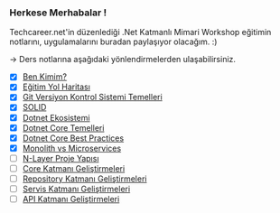 ### Herkese Merhabalar !

Techcareer.net'in düzenlediği .Net Katmanlı Mimari Workshop eğitimin notlarını, uygulamalarını buradan paylaşıyor olacağım. :)

-> Ders notlarına aşağıdaki yönlendirmelerden ulaşabilirsiniz.

- [x] [Ben Kimim?](https://github.com/KardelRuveyda/dotnet-techcareer-workshop/blob/master/ben-kimim.md)
- [x] [Eğitim Yol Haritası](https://github.com/KardelRuveyda/dotnet-techcareer-workshop/blob/master/roadmap.md)
- [x] [Git Versiyon Kontrol Sistemi Temelleri](https://github.com/KardelRuveyda/dotnet-techcareer-workshop/blob/master/git-101.md)
- [x] [SOLID](https://github.com/KardelRuveyda/dotnet-techcareer-workshop/blob/master/solid.md)
- [x] [Dotnet Ekosistemi](https://github.com/KardelRuveyda/dotnet-techcareer-workshop/blob/master/dotnetekosistemi.md)
- [x] [Dotnet Core Temelleri](https://github.com/KardelRuveyda/dotnet-techcareer-workshop/blob/master/dotnetcore-basic.md)
- [x] [Dotnet Core Best Practices](https://github.com/KardelRuveyda/dotnet-techcareer-workshop/blob/master/dotnet-core-best-practices.md)
- [x] [Monolith vs Microservices](https://github.com/KardelRuveyda/dotnet-techcareer-workshop/blob/master/monolith-microservices.md)
- [ ] [N-Layer Proje Yapısı](https://github.com/KardelRuveyda/dotnet-techcareer-workshop/blob/master/nlayer.md)
- [ ] [Core Katmanı Geliştirmeleri](https://github.com/KardelRuveyda/dotnet-techcareer-workshop/blob/master/core.md)
- [ ] [Repository Katmanı Geliştirmeleri](https://github.com/KardelRuveyda/dotnet-techcareer-workshop/blob/master/repository.md)
- [ ] [Servis Katmanı Geliştirmeleri](https://github.com/KardelRuveyda/dotnet-techcareer-workshop/blob/master/service.md)
- [ ] [API Katmanı Geliştirmeleri](https://github.com/KardelRuveyda/dotnet-techcareer-workshop/blob/master/api.md)